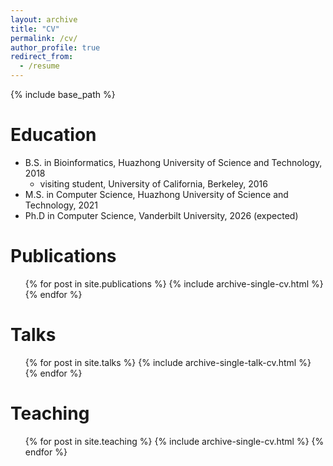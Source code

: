 ```yaml
---
layout: archive
title: "CV"
permalink: /cv/
author_profile: true
redirect_from:
  - /resume
---
```


{% include base_path %}

Education
======
* B.S. in Bioinformatics, Huazhong University of Science and Technology, 2018
    - visiting student, University of California, Berkeley, 2016
* M.S. in Computer Science, Huazhong University of Science and Technology, 2021
* Ph.D in Computer Science, Vanderbilt University, 2026 (expected)


<!-- Work experience
======
* Fall 2021: Research Assistant
  * Github University
  * Duties included: Tagging issues
  * Supervisor: Professor

* Fall 2015: Research Assistant
  * Github University
  * Duties included: Merging pull requests
  * Supervisor: Professor Hub -->
  
<!-- Skills
======
* Skill 1
* Skill 2
  * Sub-skill 2.1
  * Sub-skill 2.2
  * Sub-skill 2.3
* Skill 3 -->

Publications
======
  <ul>{% for post in site.publications %}
    {% include archive-single-cv.html %}
  {% endfor %}</ul>
  
Talks
======
  <ul>{% for post in site.talks %}
    {% include archive-single-talk-cv.html %}
  {% endfor %}</ul>
  
Teaching
======
  <ul>{% for post in site.teaching %}
    {% include archive-single-cv.html %}
  {% endfor %}</ul>
  
<!-- Service and leadership
======
* Currently signed in to 43 different slack teams -->
